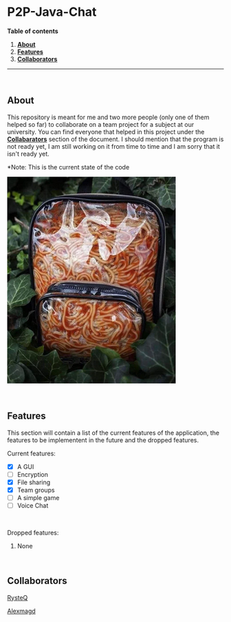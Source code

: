 # P2P-Java-Chat

**Table of contents**
1. **[About](#about)**
2. **[Features](#features)**
4. **[Collaborators](#collaborators)**

---

<br>

## About

This repository is meant for me and two more people (only one of them helped so far) to collaborate on a team project for a subject at our university. You can find everyone that helped in this project under the **[Collabarators](#collaborators)** section of the document. I should mention that the program is not ready yet, I am still working on it from time to time and I am sorry that it isn't ready yet.

*Note: This is the current state of the code

![SPAGHETT](/misc/SPAGHETT.png)

<br>

## Features

This section will contain a list of the current features of the application, the features to be implementent in the future and the dropped features.

Current features:
- [x] A GUI
- [ ] Encryption
- [x] File sharing
- [x] Team groups
- [ ] A simple game
- [ ] Voice Chat

<br>

Dropped features:
1. None

<br>

## Collaborators

[RysteQ](https://github.com/RysteQ)

[Alexmagd](https://github.com/alexmagd)
